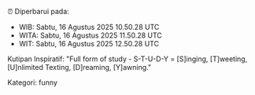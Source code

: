 ⏰ Diperbarui pada:
- WIB: Sabtu, 16 Agustus 2025 10.50.28 UTC
- WITA: Sabtu, 16 Agustus 2025 11.50.28 UTC
- WIT: Sabtu, 16 Agustus 2025 12.50.28 UTC

Kutipan Inspiratif:
"Full form of study - S-T-U-D-Y = [S]inging, [T]weeting, [U]nlimited Texting, [D]reaming, [Y]awning."


Kategori: funny

